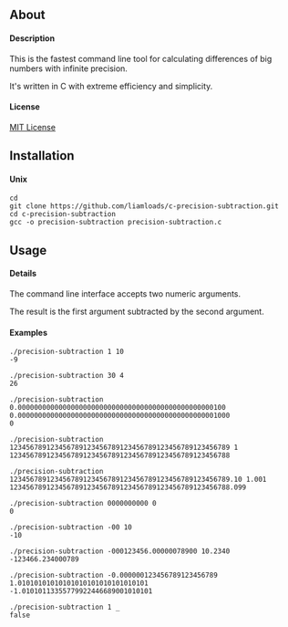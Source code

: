 ## About

#### Description
This is the fastest command line tool for calculating differences of big numbers with infinite precision.

It's written in C with extreme efficiency and simplicity.

#### License
[MIT License](https://github.com/liamloads/c-precision-subtraction/blob/main/LICENSE)

## Installation

#### Unix
``` console
cd
git clone https://github.com/liamloads/c-precision-subtraction.git
cd c-precision-subtraction
gcc -o precision-subtraction precision-subtraction.c
```

## Usage

#### Details

The command line interface accepts two numeric arguments.

The result is the first argument subtracted by the second argument.

#### Examples

``` console
./precision-subtraction 1 10
-9

./precision-subtraction 30 4
26

./precision-subtraction 0.000000000000000000000000000000000000000000000000100 0.0000000000000000000000000000000000000000000000001000
0

./precision-subtraction 123456789123456789123456789123456789123456789123456789 1
123456789123456789123456789123456789123456789123456788

./precision-subtraction 123456789123456789123456789123456789123456789123456789.10 1.001
123456789123456789123456789123456789123456789123456788.099

./precision-subtraction 0000000000 0
0

./precision-subtraction -00 10
-10

./precision-subtraction -000123456.00000078900 10.2340
-123466.234000789

./precision-subtraction -0.000000123456789123456789 1.01010101010101010101010101010101
-1.01010113355779922446689001010101

./precision-subtraction 1 _
false
```
